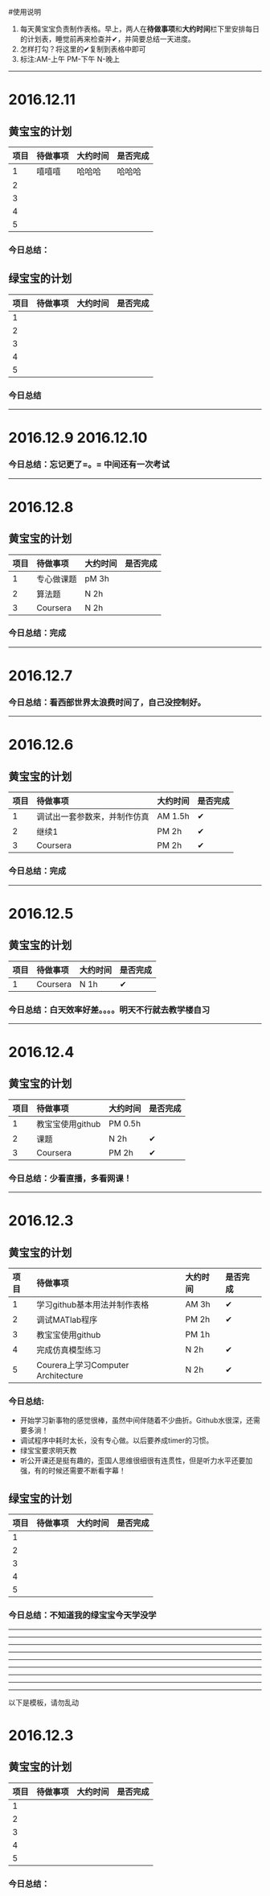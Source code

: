 #使用说明  
1. 每天黄宝宝负责制作表格。早上，两人在**待做事项**和**大约时间**栏下里安排每日的计划表，睡觉前再来检查并✔，并简要总结一天进度。
2. 怎样打勾？将这里的✔复制到表格中即可
3. 标注:AM-上午 PM-下午 N-晚上

***
# 2016.12.11
## 黄宝宝的计划
项目|待做事项|大约时间|是否完成|
:---------------|:---------------|:---------------|:---------------|
1|嘻嘻嘻 | 哈哈哈| 哈哈哈|
2| | | |
3| | | |
4| | | |
5| | | |
### 今日总结：  
  
 ## 绿宝宝的计划
项目|待做事项|大约时间|是否完成|
:---------------|:---------------|:---------------|:---------------|
1| | | |
2| | | |
3| | | |
4| | | |
5| | | |
### 今日总结
***
# 2016.12.9 2016.12.10
### 今日总结：忘记更了=。= 中间还有一次考试
***
# 2016.12.8
## 黄宝宝的计划
项目|待做事项|大约时间|是否完成|
:---------------|:---------------|:---------------|:---------------|
1|专心做课题|pM 3h | |
2|算法题|N 2h | |
3|Coursera |N 2h | |
### 今日总结：完成
***
# 2016.12.7  
### 今日总结：看西部世界太浪费时间了，自己没控制好。
***
# 2016.12.6
## 黄宝宝的计划
项目|待做事项|大约时间|是否完成|
:---------------|:---------------|:---------------|:---------------|
1|调试出一套参数来，并制作仿真|AM 1.5h | ✔|
2|继续1 |PM 2h | ✔|
3|Coursera |PM 2h | ✔|
### 今日总结：完成
***
# 2016.12.5
## 黄宝宝的计划

项目|待做事项|大约时间|是否完成|
:---------------|:---------------|:---------------|:---------------|
1|Coursera |N 1h | ✔|
### 今日总结：白天效率好差。。。。明天不行就去教学楼自习
***
# 2016.12.4
## 黄宝宝的计划

项目|待做事项|大约时间|是否完成|
:---------------|:---------------|:---------------|:---------------|
1|教宝宝使用github |PM 0.5h | |
2|课题 |N 2h | ✔|
3|Coursera |PM 2h | ✔|
### 今日总结：少看直播，多看网课！
***
# 2016.12.3
## 黄宝宝的计划

项目|待做事项|大约时间|是否完成|
:---------------|:---------------|:---------------|:---------------|
1|学习github基本用法并制作表格|AM 3h|✔|
2|调试MATlab程序|PM 2h|✔ |
3|教宝宝使用github|PM 1h| |
4|完成仿真模型练习 |N 2h|✔|
5|Courera上学习Computer Architecture|N 2h|✔|
### 今日总结:
- 开始学习新事物的感觉很棒，虽然中间伴随着不少曲折。Github水很深，还需要多淌！ 
- 调试程序中耗时太长，没有专心做。以后要养成timer的习惯。
- 绿宝宝要求明天教
- 听公开课还是挺有趣的，歪国人思维很细很有连贯性，但是听力水平还要加强，有的时候还需要不断看字幕！


## 绿宝宝的计划

项目|待做事项|大约时间|是否完成|
:---------------|:---------------|:---------------|:---------------|
1| | | |
2| | | |
3| | | |
4| | | |
5| | | |
### 今日总结：不知道我的绿宝宝今天学没学
***
***
***
***
***
***
***
***
***
以下是模板，请勿乱动 
# 2016.12.3
## 黄宝宝的计划

项目|待做事项|大约时间|是否完成|
:---------------|:---------------|:---------------|:---------------|
1| | | |
2| | | |
3| | | |
4| | | |
5| | | |
### 今日总结：
  
  
